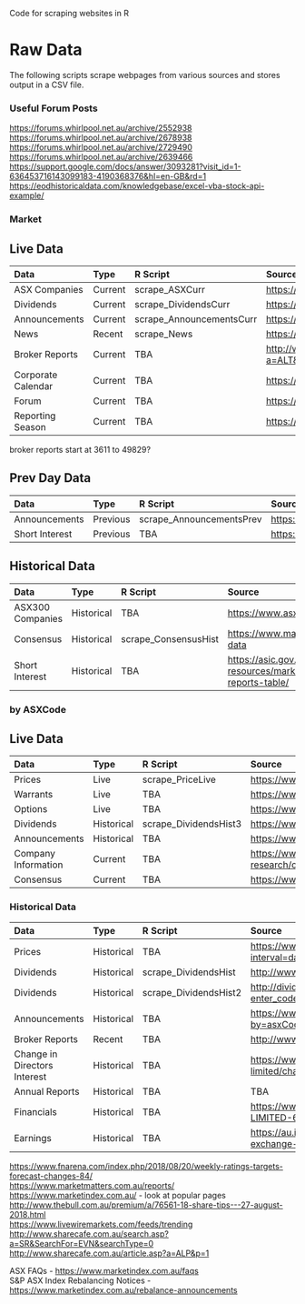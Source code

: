 Code for scraping websites in R  


# Raw Data
The following scripts scrape webpages from various sources and stores output in a CSV file.

### Useful Forum Posts
https://forums.whirlpool.net.au/archive/2552938
https://forums.whirlpool.net.au/archive/2678938
https://forums.whirlpool.net.au/archive/2729490
https://forums.whirlpool.net.au/archive/2639466
https://support.google.com/docs/answer/3093281?visit_id=1-636453716143099183-4190368376&hl=en-GB&rd=1
https://eodhistoricaldata.com/knowledgebase/excel-vba-stock-api-example/


### Market 
## Live Data  

|Data         |Type | R Script  | Source |
|:---|:---|:---|:---|
|ASX Companies |Current |scrape_ASXCurr | https://www.asx.com.au/asx/research/listedCompanies.do |
|Dividends |Current| scrape_DividendsCurr | https://www.morningstar.com.au/Stocks/UpcomingDividends |
|Announcements|Current| scrape_AnnouncementsCurr | https://www.asx.com.au/asx/statistics/todayAnns.do |
|News |Recent |scrape_News | https://www.morningstar.com.au/Stocks/SignalGDigest |
|Broker Reports |Current |TBA | http://www.sharecafe.com.au/broker_news.asp?a=ALT&p=50 |
|Corporate Calendar |Current |TBA | https://www.morningstar.com.au/Stocks/CorpCalendar |
|Forum |Current |TBA | https://hotcopper.com.au/discussions/asx---by-stock/ |
|Reporting Season |Current |TBA | https://www.fnarena.com/index.php/reporting_season/ |

broker reports start at 3611 to 49829?

## Prev Day Data 
|Data         |Type | R Script  | Source |
|:---|:---|:---|:---|
|Announcements |Previous |scrape_AnnouncementsPrev | https://www.asx.com.au/asx/statistics/prevBusDayAnns.do |
|Short Interest |Previous |TBA | https://www.asx.com.au/data/shortsell.txt |

## Historical Data  

|Data         |Type | R Script  | Source |
|:---|:---|:---|:---|
|ASX300 Companies |Historical |TBA | https://www.asx300list.com/ |  
|Consensus |Historical |scrape_ConsensusHist | https://www.marketindex.com.au/analysis/consensus-data |
|Short Interest |Historical |TBA | https://asic.gov.au/regulatory-resources/markets/short-selling/short-position-reports-table/ |


### by ASXCode
## Live Data  

|Data         |Type | R Script  | Source |
|:---|:---|:---|:---|
|Prices |Live| scrape_PriceLive | https://www.asx.com.au/asx/1/share/NEA/ |
|Warrants |Live| TBA | https://www.asx.com.au/asx/1/company/MQG/warrants |
|Options |Live| TBA | https://www.asx.com.au/asx/1/company/MQG/options |
|Dividends |Historical| scrape_DividendsHist3 | https://www.asx.com.au/asx/1/company/MQG/dividends |
|Announcements |Historical |TBA | https://www.asx.com.au/asx/1/company/MQG/announcements |
|Company Information |Current |TBA | https://www.asx.com.au/asx/share-price-research/company/WBC |
|Consensus |Current |TBA | https://www.reuters.com/finance/stocks/analyst/QBE.AX |

### Historical Data

|Data         |Type | R Script  | Source |
|:---|:---|:---|:---|
|Prices |Historical| TBA | https://www.asx.com.au/asx/1/share/ANZ/prices?interval=daily&count=500 |
|Dividends |Historical| scrape_DividendsHist | http://www.sharedividends.com.au/NAB |
|Dividends |Historical| scrape_DividendsHist2 | http://dividends.com.au/dividend-history/?enter_code=NAB |
|Announcements |Historical |TBA | https://www.asx.com.au/asx/statistics/announcements.do?by=asxCode&asxCode=CBA&timeframe=Y&year=2017 |
|Broker Reports |Recent |TBA | http://www.sharecafe.com.au/article.asp?a=ALP&p=1 |
|Change in Directors Interest |Historical |TBA | https://www.investsmart.com.au/shares/asx-asx/asx-limited/change-in-directors-interest|
|Annual Reports |Historical |TBA | TBA |
|Financials |Historical |TBA | https://www.marketscreener.com/BHP-BILLITON-LIMITED-6492795/financials/  |
|Earnings |Historical |TBA | https://au.investing.com/equities/australian-stock-exchange-ltd-earnings  |


https://www.fnarena.com/index.php/2018/08/20/weekly-ratings-targets-forecast-changes-84/  
https://www.marketmatters.com.au/reports/  
https://www.marketindex.com.au/ - look at popular pages
http://www.thebull.com.au/premium/a/76561-18-share-tips---27-august-2018.html  
https://www.livewiremarkets.com/feeds/trending  
http://www.sharecafe.com.au/search.asp?a=SR&SearchFor=EVN&searchType=0  
http://www.sharecafe.com.au/article.asp?a=ALP&p=1  


ASX FAQs - https://www.marketindex.com.au/faqs  
S&P ASX Index Rebalancing Notices - https://www.marketindex.com.au/rebalance-announcements  

